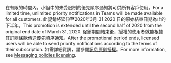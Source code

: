 <span data-ttu-id="6bf4e-101">在有限的時間內，小組中的未受限制的優先順序通知將可供所有客戶使用。</span><span class="sxs-lookup"><span data-stu-id="6bf4e-101">For a limited time, unlimited priority notifications in Teams will be made available for all customers.</span></span> <span data-ttu-id="6bf4e-102">此促銷將延伸至2020年3月 31 2020 日的原始結束日期為止的下半年。</span><span class="sxs-lookup"><span data-stu-id="6bf4e-102">This promotion is extended until the second half of 2020 from the original end date of March 31, 2020.</span></span> <span data-ttu-id="6bf4e-103">促銷期間結束後，授權的使用者就能根據其訂閱條款傳送優先順序通知。</span><span class="sxs-lookup"><span data-stu-id="6bf4e-103">After the promotional period ends, licensed users will be able to send priority notifications according to the terms of their subscription.</span></span> <span data-ttu-id="6bf4e-104">如需詳細資訊，請參閱[訊息原則授權](../teams-add-on-licensing/pri-message.md)。</span><span class="sxs-lookup"><span data-stu-id="6bf4e-104">For more information, see [Messaging policies licensing](../teams-add-on-licensing/pri-message.md).</span></span> 